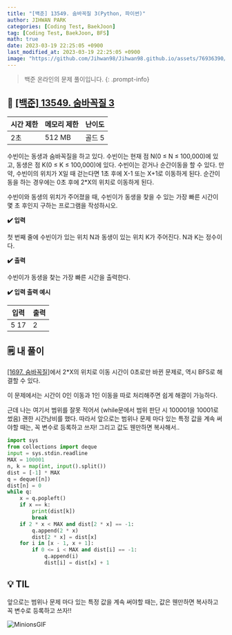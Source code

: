 ```yaml
---
title: "[백준] 13549. 숨바꼭질 3(Python, 파이썬)"
author: JIHWAN PARK
categories: [Coding Test, BaekJoon]
tag: [Coding Test, BaekJoon, BFS]
math: true
date: 2023-03-19 22:25:05 +0900
last_modified_at: 2023-03-19 22:25:05 +0900
image: "https://github.com/Jihwan98/Jihwan98.github.io/assets/76936390/d984a11f-0bbf-4c95-82c6-c5509b65365a"
---
```

> 백준 온라인의 문제 풀이입니다.
{: .prompt-info}

## 📖 <a href='https://www.acmicpc.net/problem/13549' target='_blank'>[백준] 13549. 숨바꼭질 3</a>

|시간 제한|메모리 제한|난이도|
|---|---|---|
|2초|512 MB|골드 5|

수빈이는 동생과 숨바꼭질을 하고 있다. 수빈이는 현재 점 N(0 ≤ N ≤ 100,000)에 있고, 동생은 점 K(0 ≤ K ≤ 100,000)에 있다. 수빈이는 걷거나 순간이동을 할 수 있다. 만약, 수빈이의 위치가 X일 때 걷는다면 1초 후에 X-1 또는 X+1로 이동하게 된다. 순간이동을 하는 경우에는 0초 후에 2*X의 위치로 이동하게 된다.

수빈이와 동생의 위치가 주어졌을 때, 수빈이가 동생을 찾을 수 있는 가장 빠른 시간이 몇 초 후인지 구하는 프로그램을 작성하시오.

**✔️ 입력**

첫 번째 줄에 수빈이가 있는 위치 N과 동생이 있는 위치 K가 주어진다. N과 K는 정수이다.

**✔️ 출력**

수빈이가 동생을 찾는 가장 빠른 시간을 출력한다.

**✔️ 입력 출력 예시**


|입력|출력|
|---|---|
|5 17|2|


## 🗒️ 내 풀이
<a href='https://jihwan98.github.io/posts/%EB%B0%B1%EC%A4%80-1697.-숨바꼭질/' target='_blank'>[1697. 숨바꼭질]</a>에서 2*X의 위치로 이동 시간이 0초로만 바뀐 문제로, 역시 BFS로 해결할 수 있다.

이 문제에서는 시간이 0인 이동과 1인 이동을 따로 처리해주면 쉽게 해결이 가능하다.

근데 나는 여기서 범위를 잘못 적어서 (while문에서 범위 판단 시 100001을 10001로 썼음) 괜한 시간낭비를 했다. 따라서 앞으로는 범위나 문제 마다 있는 특정 값을 계속 써야할 때는, 꼭 변수로 등록하고 쓰자! 그리고 값도 웬만하면 복사해서.. 


```python
import sys
from collections import deque
input = sys.stdin.readline
MAX = 100001
n, k = map(int, input().split())
dist = [-1] * MAX 
q = deque([n])
dist[n] = 0
while q:
    x = q.popleft()
    if x == k:
        print(dist[k])
        break
    if 2 * x < MAX and dist[2 * x] == -1:
        q.append(2 * x)
        dist[2 * x] = dist[x]
    for i in [x - 1, x + 1]:
        if 0 <= i < MAX and dist[i] == -1:
            q.append(i)
            dist[i] = dist[x] + 1
```

## 💡 TIL
앞으로는 범위나 문제 마다 있는 특정 값을 계속 써야할 때는, 값은 웬만하면 복사하고 꼭 변수로 등록하고 쓰자!!

![MinionsGIF](https://user-images.githubusercontent.com/76936390/225056853-6fd6c6e9-f78e-43c6-aea7-87f4da04a8f4.gif)